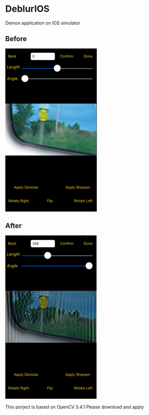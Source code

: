 # DeblurIOS
Demon application on IOS simulator

## Before
![alt text](https://github.com/RockSoda/DeblurIOS/blob/master/before.png)

## After
![alt text](https://github.com/RockSoda/DeblurIOS/blob/master/after.png)

This porject is based on OpenCV 3.4.1 Please download and apply
